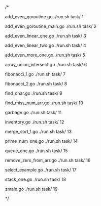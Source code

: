 /*

 add_even_goroutine.go
 ./run.sh task/ 1

 add_even_goroutine_main.go
 ./run.sh task/ 2

 add_even_linear_one.go
 ./run.sh task/ 3

 add_even_linear_two.go
 ./run.sh task/ 4

 add_even_more_one.go
 ./run.sh task/ 5

 array_union_intersect.go
 ./run.sh task/ 6

 fibonacci_1.go
 ./run.sh task/ 7

 fibonacci_2.go
 ./run.sh task/ 8

 find_char.go
 ./run.sh task/ 9

 find_miss_num_arr.go
 ./run.sh task/ 10

 garbage.go
 ./run.sh task/ 11

 inventory.go
 ./run.sh task/ 12

 merge_sort_1.go
 ./run.sh task/ 13

 prime_num_one.go
 ./run.sh task/ 14

 queue_one.go
 ./run.sh task/ 15

 remove_zero_from_arr.go
 ./run.sh task/ 16

 select_example.go
 ./run.sh task/ 17

 stack_one.go
 ./run.sh task/ 18

 zmain.go
 ./run.sh task/ 19

*/
